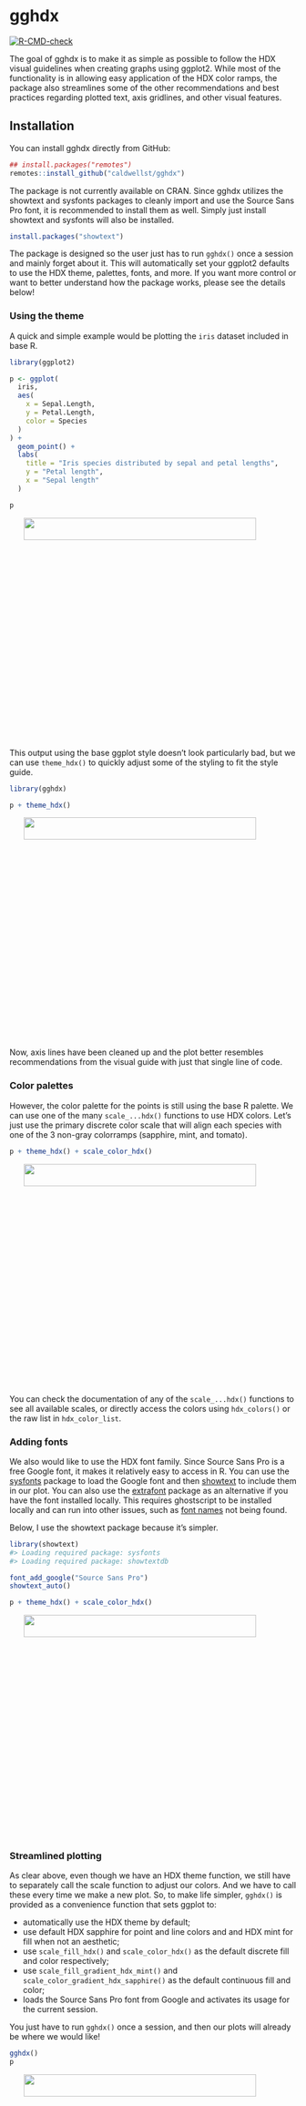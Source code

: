 
<!-- README.md is generated from README.Rmd. Please edit that file -->

# gghdx

<!-- badges: start -->

[![R-CMD-check](https://github.com/caldwellst/gghdx/actions/workflows/R-CMD-check.yaml/badge.svg)](https://github.com/caldwellst/gghdx/actions/workflows/R-CMD-check.yaml)
<!-- badges: end -->

The goal of gghdx is to make it as simple as possible to follow the HDX
visual guidelines when creating graphs using ggplot2. While most of the
functionality is in allowing easy application of the HDX color ramps,
the package also streamlines some of the other recommendations and best
practices regarding plotted text, axis gridlines, and other visual
features.

## Installation

You can install gghdx directly from GitHub:

``` r
## install.packages("remotes")
remotes::install_github("caldwellst/gghdx")
```

The package is not currently available on CRAN. Since gghdx utilizes the
showtext and sysfonts packages to cleanly import and use the Source Sans
Pro font, it is recommended to install them as well. Simply just install
showtext and sysfonts will also be installed.

``` r
install.packages("showtext")
```

The package is designed so the user just has to run `gghdx()` once a
session and mainly forget about it. This will automatically set your
ggplot2 defaults to use the HDX theme, palettes, fonts, and more. If you
want more control or want to better understand how the package works,
please see the details below!

### Using the theme

A quick and simple example would be plotting the `iris` dataset included
in base R.

``` r
library(ggplot2)

p <- ggplot(
  iris,
  aes(
    x = Sepal.Length,
    y = Petal.Length,
    color = Species
  )
) +
  geom_point() +
  labs(
    title = "Iris species distributed by sepal and petal lengths",
    y = "Petal length",
    x = "Sepal length"
  )

p
```

<img src="man/figures/README-intro-plot-1.png" width="90%" height="10%" style="display: block; margin: auto;" />

This output using the base ggplot style doesn’t look particularly bad,
but we can use `theme_hdx()` to quickly adjust some of the styling to
fit the style guide.

``` r
library(gghdx)

p + theme_hdx()
```

<img src="man/figures/README-intro-hdx-1.png" width="90%" height="10%" style="display: block; margin: auto;" />

Now, axis lines have been cleaned up and the plot better resembles
recommendations from the visual guide with just that single line of
code.

### Color palettes

However, the color palette for the points is still using the base R
palette. We can use one of the many `scale_...hdx()` functions to use
HDX colors. Let’s just use the primary discrete color scale that will
align each species with one of the 3 non-gray colorramps (sapphire,
mint, and tomato).

``` r
p + theme_hdx() + scale_color_hdx()
```

<img src="man/figures/README-intro-ramp-1.png" width="90%" height="10%" style="display: block; margin: auto;" />

You can check the documentation of any of the `scale_...hdx()` functions
to see all available scales, or directly access the colors using
`hdx_colors()` or the raw list in `hdx_color_list`.

### Adding fonts

We also would like to use the HDX font family. Since Source Sans Pro is
a free Google font, it makes it relatively easy to access in R. You can
use the
[sysfonts](https://cran.r-project.org/web/packages/sysfonts/index.html)
package to load the Google font and then
[showtext](https://cran.rstudio.com/web/packages/showtext/vignettes/introduction.html)
to include them in our plot. You can also use the
[extrafont](https://github.com/wch/extrafont) package as an alternative
if you have the font installed locally. This requires ghostscript to be
installed locally and can run into other issues, such as [font
names](https://github.com/wch/extrafont/issues/32) not being found.

Below, I use the showtext package because it’s simpler.

``` r
library(showtext)
#> Loading required package: sysfonts
#> Loading required package: showtextdb

font_add_google("Source Sans Pro")
showtext_auto()

p + theme_hdx() + scale_color_hdx()
```

<img src="man/figures/README-extrafont-1.png" width="90%" height="10%" style="display: block; margin: auto;" />

### Streamlined plotting

As clear above, even though we have an HDX theme function, we still have
to separately call the scale function to adjust our colors. And we have
to call these every time we make a new plot. So, to make life simpler,
`gghdx()` is provided as a convenience function that sets ggplot to:

-   automatically use the HDX theme by default;
-   use default HDX sapphire for point and line colors and and HDX mint
    for fill when not an aesthetic;
-   use `scale_fill_hdx()` and `scale_color_hdx()` as the default
    discrete fill and color respectively;
-   use `scale_fill_gradient_hdx_mint()` and
    `scale_color_gradient_hdx_sapphire()` as the default continuous fill
    and color;
-   loads the Source Sans Pro font from Google and activates its usage
    for the current session.

You just have to run `gghdx()` once a session, and then our plots will
already be where we would like!

``` r
gghdx()
p
```

<img src="man/figures/README-gghdx-1.png" width="90%" height="10%" style="display: block; margin: auto;" />

And voíla, we have our graph without specifying the theme or color
scale.

### COVID plots

As a final example, we can closely match the COVID plots referenced in
the visual guide using the theme and color scales in the package.

<img src="man/figures/covid_blue.png" width="45%" height="20%" /><img src="man/figures/covid_red.png" width="45%" height="20%" />

The inbuilt data `gghdx::df_covid` has aggregated COVID data we can use
to mirror this plot.

``` r
p_blue <- ggplot(
  df_covid,
  aes(
    x = date,
    y = cases_monthly
  )
) +
  geom_bar(
    stat = "identity",
    width = 6,
    fill = hdx_colors()["sapphire-hdx"] # use sapphire for fill
  ) +
  scale_y_continuous(
    labels = scales::label_number(
      accuracy = 1,
      scale = 1 / 1000000,
      suffix = "M"
    )
  ) +
  scale_x_date(
    date_breaks = "1 month",
    labels = function(x) toupper(strftime(x, "%b"))
  ) +
  labs(
    title = "Monthly global COVID-19 confirmed cases in 2020",
    subtitle = "DATA | JUL 2022 | World Health Organization",
    x = "",
    y = ""
  )

p_blue

# create red plot
p_blue +
  geom_bar(
    aes(
      fill = flag
    ),
    width = 6,
    stat = "identity"
  ) +
  scale_fill_hdx_tomato() +
  theme(
    legend.position = "none"
  ) +
  labs(
    title = "Monthly COVID-19 # of cases surpasses 8 million"
  )
```

<img src="man/figures/README-covid-match-1.png" width="45%" /><img src="man/figures/README-covid-match-2.png" width="45%" />

We’ve used relatively few lines of code to match fairly closely these
examples plots!
